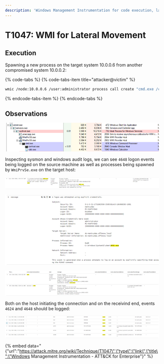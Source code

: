```yaml
---
description: 'Windows Management Instrumentation for code execution, lateral movement.'
---
```


# T1047: WMI for Lateral Movement

## Execution

Spawning a new process on the target system 10.0.0.6 from another compromised system 10.0.0.2:

{% code-tabs %}
{% code-tabs-item title="attacker@victim" %}
```bash
wmic /node:10.0.0.6 /user:administrator process call create "cmd.exe /c calc"
```
{% endcode-tabs-item %}
{% endcode-tabs %}

## Observations

![](../.gitbook/assets/wmic-calc.png)

Inspecting sysmon and windows audit logs, we can see `4648` logon events being logged on the source machine as well as processes being spawned by `WmiPrvSe.exe` on the target host:

![](../.gitbook/assets/wmic-create-cmdline.png)

![](../.gitbook/assets/wmic-logon.png)

![](../.gitbook/assets/wmic-spawn.png)

Both on the host initiating the connection and on the receivind end, events `4624` and `4648` should be logged:

![](../.gitbook/assets/wmi-logons.png)

{% embed data="{\"url\":\"https://attack.mitre.org/wiki/Technique/T1047\",\"type\":\"link\",\"title\":\"Windows Management Instrumentation - ATT&CK for Enterprise\"}" %}


